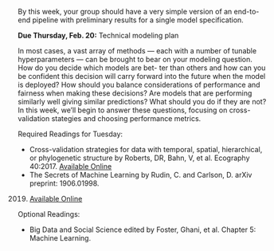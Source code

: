 By this week, your group should have a very simple version of an end-to-end pipeline with
preliminary results for a single model specification.

**Due Thursday, Feb. 20:** Technical modeling plan

In most cases, a vast array of methods — each with a number of tunable hyperparameters —
can be brought to bear on your modeling question. How do you decide which models are bet-
ter than others and how can you be confident this decision will carry forward into the future
when the model is deployed? How should you balance considerations of performance and
fairness when making these decisions? Are models that are performing similarly well giving
similar predictions? What should you do if they are not? In this week, we’ll begin to answer
these questions, focusing on cross-validation stategies and choosing performance metrics.

Required Readings for Tuesday:

- Cross-validation strategies for data with temporal, spatial, hierarchical, or phylogenetic
structure by Roberts, DR, Bahn, V, et al. Ecography 40:2017. [Available Online](https://onlinelibrary.wiley.com/doi/pdf/10.1111/ecog.02881)
- The Secrets of Machine Learning by Rudin, C. and Carlson, D. arXiv preprint: 1906.01998.
2019. [Available Online](https://arxiv.org/abs/1906.01998)

Optional Readings:

- Big Data and Social Science edited by Foster, Ghani, et al. Chapter 5: Machine Learning.


